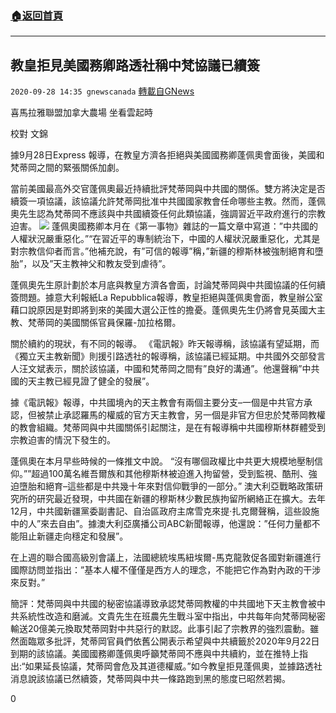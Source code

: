 ###  [:house:返回首頁](https://github.com/ourhimalayas/txt)
---

## 教皇拒見美國務卿路透社稱中梵協議已續簽
`2020-09-28 14:35 gnewscanada` [轉載自GNews](https://gnews.org/zh-hant/389030/)

喜馬拉雅聯盟加拿大農場 坐看雲起時

校對 文錦

據9月28日Express 報導，在教皇方濟各拒絕與美國國務卿蓬佩奧會面後，美國和梵蒂岡之間的緊張關係加劇。

當前美國最高外交官蓬佩奧最近持續批評梵蒂岡與中共國的關係。雙方將決定是否續簽一項協議，該協議允許梵蒂岡批准中共國國家教會任命哪些主教。然而，蓬佩奧先生認為梵蒂岡不應該與中共國續簽任何此類協議，強調習近平政府進行的宗教迫害。
![]()![](https://s3.amazonaws.com/gnews-media-offload/wp-content/uploads/2020/09/23085815/%E5%B1%8F%E5%B9%95%E6%88%AA%E5%9B%BE373.png)
蓬佩奧國務卿本月在《第一事物》雜誌的一篇文章中寫道：”中共國的人權狀況嚴重惡化。”“在習近平的專制統治下，中國的人權狀況嚴重惡化，尤其是對宗教信仰者而言。”他補充說，有”可信的報導”稱，”新疆的穆斯林被強制絕育和墮胎”，以及”天主教神父和教友受到虐待”。

蓬佩奧先生原計劃於本月底與教皇方濟各會面，討論梵蒂岡與中共國協議的任何續簽問題。據意大利報紙La Repubblica報導，教皇拒絕與蓬佩奧會面，教皇辦公室藉口說原因是對即將到來的美國大選公正性的擔憂。蓬佩奧先生仍將會見英國大主教、梵蒂岡的美國關係官員保羅-加拉格爾。

關於續約的現狀，有不同的報導。 《電訊報》昨天報導稱，該協議有望延期，而《獨立天主教新聞》則援引路透社的報導稱，該協議已經延期。中共國外交部發言人汪文斌表示，關於該協議，中國和梵蒂岡之間有”良好的溝通”。他還聲稱”中共國的天主教已經見證了健全的發展”。

據《電訊報》報導，中共國境內的天主教會有兩個主要分支–一個是中共官方承認，但被禁止承認羅馬的權威的官方天主教會，另一個是非官方但忠於梵蒂岡教權的教會組織。梵蒂岡與中共國關係引起關注，是在有報導稱中共國穆斯林群體受到宗教迫害的情況下發生的。

蓬佩奧在本月早些時候的一條推文中說。 “沒有哪個政權比中共更大規模地壓制信仰。””超過100萬名維吾爾族和其他穆斯林被迫進入拘留營，受到監視、酷刑、強迫墮胎和絕育–這些都是中共幾十年來對信仰戰爭的一部分。”
澳大利亞戰略政策研究所的研究最近發現，中共國在新疆的穆斯林少數民族拘留所網絡正在擴大。去年12月，中共國新疆黨委副書記、自治區政府主席雪克來提·扎克爾聲稱，這些設施中的人”來去自由”。據澳大利亞廣播公司ABC新聞報導，他還說：”任何力量都不能阻止新疆走向穩定和發展”。

在上週的聯合國高級別會議上，法國總統埃馬紐埃爾-馬克龍敦促各國對新疆進行國際訪問並指出：”基本人權不僅僅是西方人的理念，不能把它作為對內政的干涉來反對。”

簡評：梵蒂岡與中共國的秘密協議導致承認梵蒂岡教權的中共國地下天主教會被中共系統性改造和磨滅。文貴先生在班農先生戰斗室中指出，中共每年向梵蒂岡秘密輸送20億美元換取梵蒂岡對中共惡行的默認。此事引起了宗教界的強烈震動。雖然面臨眾多批評，梵蒂岡官員們依舊公開表示希望與中共續籤於2020年9月22日到期的該協議。美國國務卿蓬佩奧呼籲梵蒂岡不應與中共續約，並在推特上指出:“如果延長協議，梵蒂岡會危及其道德權威。”如今教皇拒見蓬佩奧，並據路透社消息說該協議已然續簽，梵蒂岡與中共一條路跑到黑的態度已昭然若揭。

0
